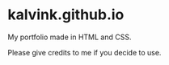 # kalvink.github.io

My portfolio made in HTML and CSS.

Please give credits to me if you decide to use.
